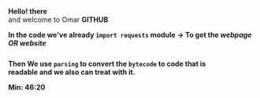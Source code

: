 <p><b>Hello! there</b><br/> and welcome to Omar <b>GITHUB<b></p>
<p>

In the code we've already `import requests` module -> To get the *webpage **OR** website*

</p>

<p style="font-size:25px">

Then We use <b>`parsing`<b> to convert the `bytecode` to code that is<br/> readable and we also can treat with it.

</p>

<p>Min: 46:20</p>